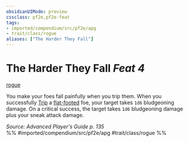 ```yaml
---
obsidianUIMode: preview
cssclass: pf2e,pf2e-feat
tags:
- imported/compendium/src/pf2e/apg
- trait/class/rogue
aliases: ["The Harder They Fall"]
---
```

# The Harder They Fall  *Feat 4*  
[rogue](rules/traits/rogue.md)  


You make your foes fall painfully when you trip them. When you successfully [Trip](rules/actions/trip.md) a [flat-footed](conditions.md#Flat-footed) foe, your target takes `1d6` bludgeoning damage. On a critical success, the target takes `1d6` bludgeoning damage plus your sneak attack damage.

*Source: Advanced Player's Guide p. 135*  
%% #imported/compendium/src/pf2e/apg #trait/class/rogue %%